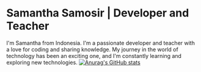 # Samantha Samosir | Developer and Teacher 

I'm Samantha from Indonesia. I'm a passionate developer and teacher with a love for coding and sharing knowledge. My journey in the world of technology has been an exciting one, and I'm constantly learning and exploring new technologies.
[![Anurag's GitHub stats](https://github-readme-stats.vercel.app/api?username=SamanthaSamosir)](https://github.com/anuraghazragithub-readme-stats)

<!--
**SamanthaSamosir/samanthasamosir** is a ✨ _special_ ✨ repository because its `README.md` (this file) appears on your GitHub profile.

Here are some ideas to get you started:

- 🔭 I’m currently working on ...
- 🌱 I’m currently learning ...
- 👯 I’m looking to collaborate on ...
- 🤔 I’m looking for help with ...
- 💬 Ask me about ...
- 📫 How to reach me: ...
- 😄 Pronouns: ...
- ⚡ Fun fact: ...
-->
